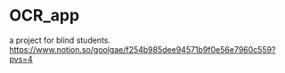 # OCR_app
a project for blind students.
https://www.notion.so/goolgae/f254b985dee94571b9f0e56e7960c559?pvs=4
